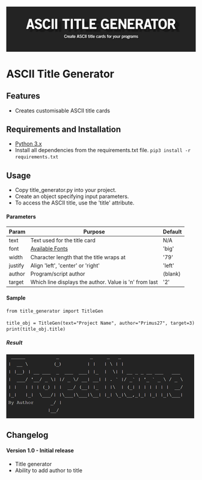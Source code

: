 ![](readme_files/banner.png)

# ASCII Title Generator

## Features
 - Creates customisable ASCII title cards

## Requirements and Installation
 - [Python 3.x](https://www.python.org/)
 - Install all dependencies from the requirements.txt file. `pip3 install -r requirements.txt`

## Usage
 - Copy title_generator.py into your project.
 - Create an object specifying input parameters.
 - To access the ASCII title, use the 'title' attribute.

#### Parameters

Param | Purpose | Default
--- | --- | ---
text | Text used for the title card | N/A
font | [Available Fonts](http://www.figlet.org/fontdb.cgi) | 'big'
width | Character length that the title wraps at | '79'
justify | Align 'left', 'center' or 'right' | 'left'
author | Program/script author | (blank)
target | Which line displays the author. Value is 'n' from last | '2'

#### Sample

    from title_generator import TitleGen
    
    title_obj = TitleGen(text="Project Name", author="Primus27", target=3)
    print(title_obj.title)

##### Result

![](readme_files/Output.png)

## Changelog
#### Version 1.0 - Initial release
 - Title generator
 - Ability to add author to title
